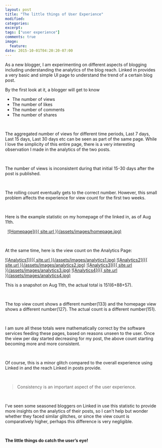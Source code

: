 ```yaml
---
layout: post
title: "The little things of User Experience"
modified:
categories: 
excerpt:
tags: ["user experience"]
comments: true
image:
  feature:
date: 2015-10-01T04:20:20-07:00
---
```


As a new blogger, I am experimenting on different aspects of blogging including understanding the analytics of the blog reach.
Linked in provides a very basic and simple UI page to understand the trend of a certain blog post.

By the first look at it, a blogger will get to know

* The number of views
* The number of likes
* The number of comments
* The number of shares

&nbsp;

The aggregated number of views for different time periods, Last 7 days, Last 15 days, Last 30 days etc can be seen as part of the same page.
While I love the simplicity of this entire page, there is a very interesting observation I made in the analytics of the two posts.

&nbsp;

The number of views is inconsistent during that initial 15-30 days after the post is published.

&nbsp;

The rolling count eventually gets to the correct number. However, this small problem affects the experience for view count for the first two weeks.

&nbsp;

Here is the example statistic on my homepage of the linked in, as of Aug 11th.

&nbsp;
<a href="../assets/images/homepage.jpg" rel="Homepage">![Homepage]({{ site.url }}/assets/images/homepage.jpg)</a>

&nbsp;
&nbsp;
&nbsp;
&nbsp;

At the same time, here is the view count on the Analytics Page:



<a href="../assets/images/analytics1.jpg" rel="analytics1">![Analytics1]({{ site.url }}/assets/images/analytics1.jpg)</a>
<a href="../assets/images/analytics2.jpg" rel="analytics2">![Analytics2]({{ site.url }}/assets/images/analytics2.jpg)</a>
<a href="../assets/images/analytics3.jpg" rel="analytics3">![Analytics3]({{ site.url }}/assets/images/analytics3.jpg)</a>
<a href="../assets/images/analytics4.jpg" rel="analytics4">![Analytics4]({{ site.url }}/assets/images/analytics4.jpg)</a>
&nbsp;
&nbsp;
&nbsp;
&nbsp;

This is a snapshot on Aug 11th, the actual total is 151(6+88+57).

&nbsp;

The top view count shows a different number(133) and the homepage view shows a different number(127). The actual count is a different number(151).

&nbsp;

I am sure all these totals were mathematically correct by the software services feeding these pages, based on reasons unseen to the user. Once the view per day started decreasing for my post, the above count starting becoming more and more consistent.

&nbsp;

Of course, this is a minor glitch compared to the overall experience using Linked in and the reach Linked in posts provide. 

&nbsp;
&nbsp;
&nbsp;

> Consistency is an important aspect of the user experience.

&nbsp;
&nbsp;
&nbsp;

I've seen some seasoned bloggers on Linked in use this statistic to provide more insights on the analytics of their posts, so I can't help but wonder whether they faced similar glitches, or since the view count is comparatively higher, perhaps this difference is very negligible.

&nbsp;

**The little things do catch the user’s eye!**


